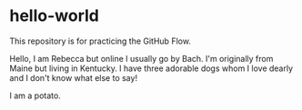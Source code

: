# hello-world
This repository is for practicing the GitHub Flow.

Hello, I am Rebecca but online I usually go by Bach. I'm originally from Maine but living in Kentucky. I have three adorable dogs whom I love dearly and I don't know what else to say!

I am a potato.
